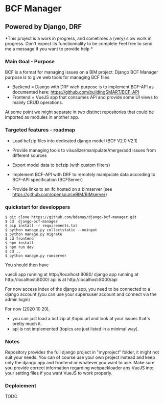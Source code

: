 # BCF Manager
## Powered by Django, DRF 

*This project is a work in progress, and sometimes a (very) slow work in progress. Don't expect its functionnality to be complete
Feel free to send me a message if you want to provide help 
*

### Main Goal - Purpose

BCF is a format for managing issues on a BIM project. 
Django BCF Manager purpose is to give web tools for managing BCF files. 

- Backend = Django with DRF wich purpose is to implement BCF-API as documented here: https://github.com/buildingSMART/BCF-API
- Frontend = VueJS app that consumes API and provide some UI views to mainly CRUD operations.   

At some point we might separate in two distinct repositories that could be imported as modules in another app. 

### Targeted features  - roadmap 

- Load bcfzip files into dedicated django model (BCF V2.0 V2.1)
- Provide managing tools to visualize/manipulate/merge/add issues from different sources 
- Export model data to bcfzip (with custom filters) 
- Implement BCF-API with DRF to remotely manipulate data according to BCF-API specification (BCFServer)

- Provide links to an ifc hosted on a bimserver (see https://github.com/opensourceBIM/BIMserver)

### quickstart for developpers

```
$ git clone https://github.com/bdamay/django-bcf-manager.git
$ cd  django-bcf-manager
$ pip install -r requirements.txt 
$ python manage.py collectstatic --noinput
$ python manage.py migrate  
$ cd frontend 
$ npm install
$ npm run dev 
$ cd .. 
$ python manage.py runserver
```

You should then have 

vuecli app running  at http://localhost:8080/ 
django app running at http://localhost:8000/ 
api is at http://localhost:8000/api


For now access index of the django app, you need to be connected to a django account 
(you can use your supersuser account and connect via the admin login)

For now (2020 10 20), 
- you can just load a bcf zip at /topic url and look at your issues that's pretty much it.
- api is not implemented (topics are just listed in a minimal way). 



### Notes 

Repository provides the full django project in "myproject" folder, it might not suit your needs. 
You can of course use your own project instead and keep only the django app and frontend or whatever you want to use. 
Make sure you provide correct information regarding webpackloader ans VueJS into your setting files if you want VueJS to work properly.

### Deploiement 

TODO
